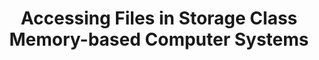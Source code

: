 ---
layout: publication-single
title: Accessing Files in Storage Class Memory-based Computer Systems
name: IEEE Workshop on Computing with Massive and Persistent Data (CMPD) 2008 (Colocated with the 25th IEEE Symposium on Mass Storage Systems and Technologies (MSST) 2008)
first-author: (Talk)Sooyong Kang
co-authors: Sung-min Park, Youjip Won
during: 2008.09.22
location: Baltimore, MD
impactfactor: 
doi: 
note: 
categories: 
 - Flash Memory and Non-Volatile RAM
tag: 
 - International Conference
---